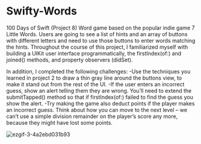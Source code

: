 # Swifty-Words
100 Days of Swift (Project 8) Word game based on the popular indie game 7 Little Words. Users are going to see a list of hints and an array of buttons with different letters and need to use those buttons to enter words matching the hints. Throughout the course of this project, I familiarized myself with building a UIKit user interface programmatically,
the firstIndex(of:) and joined() methods, and property observers (didSet). 

In addition, I completed the following challenges:
-Use the techniques you learned in project 2 to draw a thin gray line around the buttons view, to make it stand out from the rest of the UI.
-If the user enters an incorrect guess, show an alert telling them they are wrong. You’ll need to extend the submitTapped() method so that if 
firstIndex(of:) failed to find the guess you show the alert.
-Try making the game also deduct points if the player makes an incorrect guess. Think about how you can move to the next level – we can’t use a simple 
division remainder on the player’s score any more, because they might have lost some points.

![ezgif-3-4a2ebd031b93](https://user-images.githubusercontent.com/42749527/101105279-1f85d680-359b-11eb-8ed1-6b17c4edcd06.gif)


